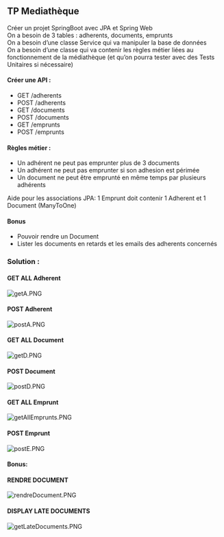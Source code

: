 ## TP Mediathèque
Créer un projet SpringBoot avec JPA et Spring Web \
On a besoin de 3 tables : adherents, documents, emprunts \
On a besoin d’une classe Service qui va manipuler la base de données \
On a besoin d’une classe qui va contenir les règles métier liées au fonctionnement de la médiathèque (et qu’on pourra tester avec des Tests Unitaires si nécessaire) 

#### Créer une API :
- GET /adherents 
- POST /adherents 
- GET /documents 
- POST /documents 
- GET /emprunts 
- POST /emprunts 

#### Règles métier :
- Un adhérent ne peut pas emprunter plus de 3 documents 
- Un adhérent ne peut pas emprunter si son adhesion est périmée 
- Un document ne peut être emprunté en même temps par plusieurs adhérents 

Aide pour les associations JPA:
1 Emprunt doit contenir 1 Adherent et 1 Document (ManyToOne)

#### Bonus 
- Pouvoir rendre un Document 
- Lister les documents en retards et les emails des adherents concernés 

### Solution :
#### GET ALL Adherent
![getA.PNG](screenshots/getA.PNG)

#### POST Adherent
![postA.PNG](screenshots/postA.PNG)

#### GET ALL Document
![getD.PNG](screenshots/getD.PNG)

#### POST Document
![postD.PNG](screenshots/postD.PNG)

#### GET ALL Emprunt
![getAllEmprunts.PNG](screenshots/getAllEmprunts.PNG)

#### POST Emprunt
![postE.PNG](screenshots/postE.PNG)

#### Bonus:
#### RENDRE DOCUMENT
![rendreDocument.PNG](screenshots/rendreDocument.PNG)

#### DISPLAY LATE DOCUMENTS
![getLateDocuments.PNG](screenshots/getLateDocuments.PNG)